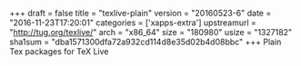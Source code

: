 +++
draft = false
title = "texlive-plain"
version = "20160523-6"
date = "2016-11-23T17:20:01"
categories = ['xapps-extra']
upstreamurl = "http://tug.org/texlive/"
arch = "x86_64"
size = "180980"
usize = "1327182"
sha1sum = "dba1571300dfa72a932cd114d8e35d02b4d08bbc"
+++
Plain Tex packages for TeX Live